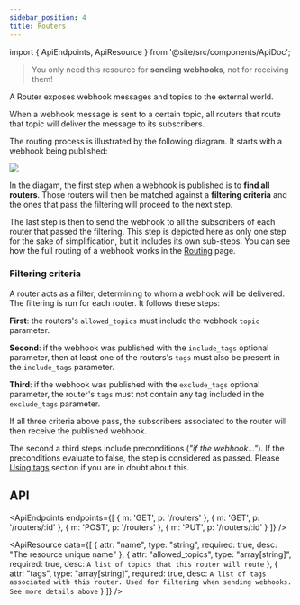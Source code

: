 ```yaml
---
sidebar_position: 4
title: Routers
---
```


import { ApiEndpoints, ApiResource } from '@site/src/components/ApiDoc';

> You only need this resource for **sending webhooks**, not for receiving them!

A Router exposes webhook messages and topics to the external world.

When a webhook message is sent to a certain topic, all routers that route
that topic will deliver the message to its subscribers.

The routing process is illustrated by the following diagram. It starts with a
webhook being published:

![](/img/basic_webhook_flow_1.svg)

In the diagam, the first step when a webhook is published is to
**find all routers**. Those routers will then be matched against
a **filtering criteria** and the ones that pass the filtering will proceed
to the next step.

The last step is then to send the webhook to all the subscribers of each
router that passed the filtering. This step is depicted here as only one
step for the sake of simplification, but it includes its own sub-steps.
You can see how the full routing of a webhook works in the
[Routing](/docs/sending-webhooks/routing) page.

### Filtering criteria

A router acts as a filter, determining to whom a webhook will
be delivered. The filtering is run for each router.
It follows these steps:

**First**: the routers's `allowed_topics` must include the webhook `topic`
parameter.

**Second**: if the webhook was published with the `include_tags` optional parameter,
then at least one of the routers's `tags` must also be present in the
`include_tags` parameter.

**Third**: if the webhook was published with the `exclude_tags` optional parameter,
the router's `tags` must not contain any tag included in the
`exclude_tags` parameter.

If all three criteria above pass, the subscribers associated to
the router will then receive the published webhook.

The second a third steps include preconditions (_"if the webhook..."_). If
the preconditions evaluate to false, the step is considered as passed.
Please [Using tags](/docs/sending-webhooks/overview#using-tags) section if you are in doubt
about this.

## API

<ApiEndpoints endpoints={[
{ m: 'GET', p: '/routers' },
{ m: 'GET', p: '/routers/:id' },
{ m: 'POST', p: '/routers' },
{ m: 'PUT', p: '/routers/:id' }
]} />

<ApiResource data={[
{
  attr: "name",
  type: "string",
  required: true,
  desc: "The resource unique name"
},
{
  attr: "allowed_topics",
  type: "array[string]",
  required: true,
  desc: `A list of topics that this router will route`
},
{
  attr: "tags",
  type: "array[string]",
  required: true,
  desc: `A list of tags associated with this router.
  Used for filtering when sending webhooks. See more details above`
}
]} />


